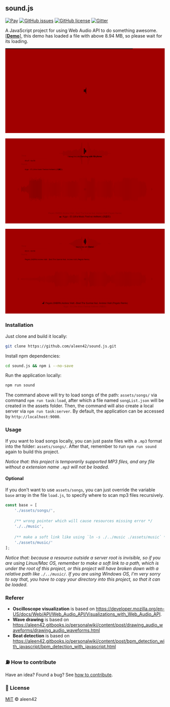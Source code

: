 ## sound.js

[![Pay](https://img.shields.io/badge/%24-free-%23a10000.svg)](#) [![GitHub issues](https://img.shields.io/github/issues/aleen42/sound.js.svg)](https://github.com/aleen42/sound.js/issues) [![GitHub license](https://img.shields.io/badge/license-MIT-blue.svg)](https://raw.githubusercontent.com/aleen42/sound.js/master/LICENSE) [![Gitter](https://badges.gitter.im/aleen42/gitbook-treeview.svg)](https://gitter.im/aleen42/sound.js?utm_source=badge&utm_medium=badge&utm_campaign=pr-badge)

A JavaScript project for using Web Audio API to do something awesome. [[**Demo**](http://aleen42.github.io/example/sound/index.html)], this demo has loaded a file with above 8.94 MB, so please wait for its loading.

![](./1.png)

![](./2.png)

![](./3.png)

### Installation

Just clone and build it locally:

```bash
git clone https://github.com/aleen42/sound.js.git
```

Install npm dependencies:

```bash
cd sound.js && npm i --no-save
```

Run the application locally:

```bash
npm run sound
```

The command above will try to load songs of the path: `assets/songs/` via command `npm run task:load`, after which a file named `songList.json` will be created in the assets folder. Then, the command will also create a local server via `npm run task:server`. By default, the application can be accessed by `http://localhost:9000`.

### Usage

If you want to load songs locally, you can just paste files with a `.mp3` format into the folder: `assets/songs/`. After that, remember to run `npm run sound` again to build this project.

*Notice that: this project is temporarily supported MP3 files, and any file without a extension name `.mp3` will not be loaded.*

#### Optional

If you don't want to use `assets/songs`, you can just override the variable `base` array in the file `load.js`, to specify where to scan mp3 files recursively.

```js
const base = [
	'./assets/songs/',
	
	/** wrong pointer which will cause resources missing error */
	'./../music',

	/** make a soft link like using `ln -s ./../music ./assets/music` */
    './assets/music/'
];
```

*Notice that: because a resource outside a server root is invisible, so if you are using Linux/Mac OS, remember to make a soft link to a path, which is under the root of this project, or this project will have broken down with a relative path like `./../music/`. If you are using Windows OS, I'm very sorry to say that, you have to copy your directory into this project, so that it can be loaded.*

### Referer

- **Oscilloscope visualization** is based on https://developer.mozilla.org/en-US/docs/Web/API/Web_Audio_API/Visualizations_with_Web_Audio_API.
- **Wave drawing** is based on https://aleen42.gitbooks.io/personalwiki/content/post/drawing_audio_waveforms/drawing_audio_waveforms.html
- **Beat detection** is based on https://aleen42.gitbooks.io/personalwiki/content/post/bpm_detection_with_javascript/bpm_detection_with_javascript.html

### :fuelpump: How to contribute

Have an idea? Found a bug? See [how to contribute](https://aleen42.gitbooks.io/personalwiki/content/contribution.html).

### :scroll: License

[MIT](https://aleen42.gitbooks.io/personalwiki/content/MIT.html) © aleen42
